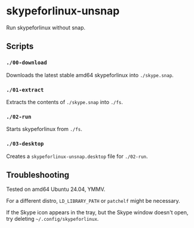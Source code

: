 # skypeforlinux-unsnap

Run skypeforlinux without snap.

## Scripts

### `./00-download`

Downloads the latest stable amd64 skypeforlinux into `./skype.snap`.

### `./01-extract`

Extracts the contents of `./skype.snap` into `./fs`.

### `./02-run`

Starts skypeforlinux from `./fs`.

### `./03-desktop`

Creates a `skypeforlinux-unsnap.desktop` file for `./02-run`.

## Troubleshooting

Tested on amd64 Ubuntu 24.04, YMMV.

For a different distro, `LD_LIBRARY_PATH` or `patchelf` might be necessary.

If the Skype icon appears in the tray, but the Skype window doesn't open, try
deleting `~/.config/skypeforlinux`.

